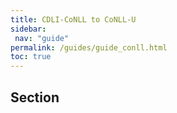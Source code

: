 ```yaml
---
title: CDLI-CoNLL to CoNLL-U
sidebar:
 nav: "guide"
permalink: /guides/guide_conll.html
toc: true
---
```

## Section
